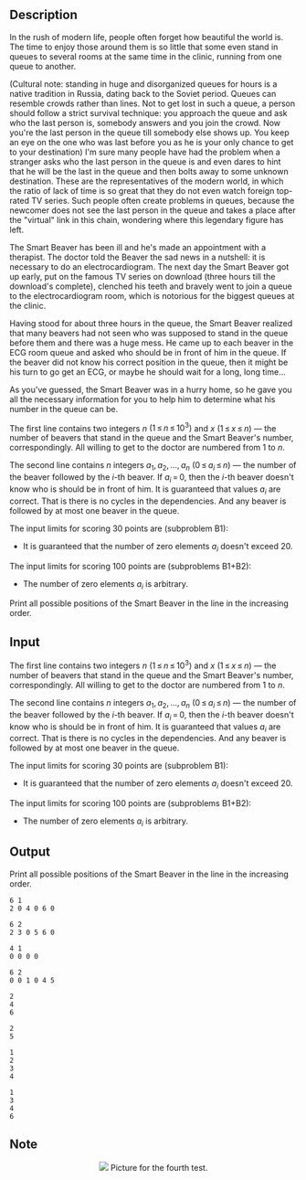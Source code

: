 ## Description

<div><p>In the rush of modern life, people often forget how beautiful the world is. The time to enjoy those around them is so little that some even stand in queues to several rooms at the same time in the clinic, running from one queue to another.</p><p>(Cultural note: standing in huge and disorganized queues for hours is a native tradition in Russia, dating back to the Soviet period. Queues can resemble crowds rather than lines. Not to get lost in such a queue, a person should follow a strict survival technique: you approach the queue and ask who the last person is, somebody answers and you join the crowd. Now you're the last person in the queue till somebody else shows up. You keep an eye on the one who was last before you as he is your only chance to get to your destination) I'm sure many people have had the problem when a stranger asks who the last person in the queue is and even dares to hint that he will be the last in the queue and then bolts away to some unknown destination. These are the representatives of the modern world, in which the ratio of lack of time is so great that they do not even watch foreign top-rated TV series. Such people often create problems in queues, because the newcomer does not see the last person in the queue and takes a place after the "virtual" link in this chain, wondering where this legendary figure has left.</p><p>The Smart Beaver has been ill and he's made an appointment with a therapist. The doctor told the Beaver the sad news in a nutshell: it is necessary to do an electrocardiogram. The next day the Smart Beaver got up early, put on the famous TV series on download (three hours till the download's complete), clenched his teeth and bravely went to join a queue to the electrocardiogram room, which is notorious for the biggest queues at the clinic.</p><p>Having stood for about three hours in the queue, the Smart Beaver realized that many beavers had not seen who was supposed to stand in the queue before them and there was a huge mess. He came up to each beaver in the ECG room queue and asked who should be in front of him in the queue. If the beaver did not know his correct position in the queue, then it might be his turn to go get an ECG, or maybe he should wait for a long, long time...</p><p>As you've guessed, the Smart Beaver was in a hurry home, so he gave you all the necessary information for you to help him to determine what his number in the queue can be.</p></div><div class="input-specification"><p>The first line contains two integers <span class="tex-span"><i>n</i></span> <span class="tex-span">(1 ≤ <i>n</i> ≤ 10<sup class="upper-index">3</sup>)</span> and <span class="tex-span"><i>x</i></span> <span class="tex-span">(1 ≤ <i>x</i> ≤ <i>n</i>)</span> — the number of beavers that stand in the queue and the Smart Beaver's number, correspondingly. All willing to get to the doctor are numbered from 1 to <span class="tex-span"><i>n</i></span>.</p><p>The second line contains <span class="tex-span"><i>n</i></span> integers <span class="tex-span"><i>a</i><sub class="lower-index">1</sub>, <i>a</i><sub class="lower-index">2</sub>, ..., <i>a</i><sub class="lower-index"><i>n</i></sub></span> <span class="tex-span">(0 ≤ <i>a</i><sub class="lower-index"><i>i</i></sub> ≤ <i>n</i>)</span> — the number of the beaver followed by the <span class="tex-span"><i>i</i></span>-th beaver. If <span class="tex-span"><i>a</i><sub class="lower-index"><i>i</i></sub> = 0</span>, then the <span class="tex-span"><i>i</i></span>-th beaver doesn't know who is should be in front of him. It is guaranteed that values <span class="tex-span"><i>a</i><sub class="lower-index"><i>i</i></sub></span> are correct. That is there is no cycles in the dependencies. And any beaver is followed by at most one beaver in the queue.</p><p>The input limits for scoring 30 points are (subproblem B1): </p><ul> <li> It is guaranteed that the number of zero elements <span class="tex-span"><i>a</i><sub class="lower-index"><i>i</i></sub></span> doesn't exceed <span class="tex-span">20</span>. </li></ul><p>The input limits for scoring 100 points are (subproblems B1+B2): </p><ul> <li> The number of zero elements <span class="tex-span"><i>a</i><sub class="lower-index"><i>i</i></sub></span> is arbitrary. </li></ul></div><div class="output-specification"><p>Print all possible positions of the Smart Beaver in the line in the increasing order.</p></div>

## Input

<p>The first line contains two integers <span class="tex-span"><i>n</i></span> <span class="tex-span">(1 ≤ <i>n</i> ≤ 10<sup class="upper-index">3</sup>)</span> and <span class="tex-span"><i>x</i></span> <span class="tex-span">(1 ≤ <i>x</i> ≤ <i>n</i>)</span> — the number of beavers that stand in the queue and the Smart Beaver's number, correspondingly. All willing to get to the doctor are numbered from 1 to <span class="tex-span"><i>n</i></span>.</p><p>The second line contains <span class="tex-span"><i>n</i></span> integers <span class="tex-span"><i>a</i><sub class="lower-index">1</sub>, <i>a</i><sub class="lower-index">2</sub>, ..., <i>a</i><sub class="lower-index"><i>n</i></sub></span> <span class="tex-span">(0 ≤ <i>a</i><sub class="lower-index"><i>i</i></sub> ≤ <i>n</i>)</span> — the number of the beaver followed by the <span class="tex-span"><i>i</i></span>-th beaver. If <span class="tex-span"><i>a</i><sub class="lower-index"><i>i</i></sub> = 0</span>, then the <span class="tex-span"><i>i</i></span>-th beaver doesn't know who is should be in front of him. It is guaranteed that values <span class="tex-span"><i>a</i><sub class="lower-index"><i>i</i></sub></span> are correct. That is there is no cycles in the dependencies. And any beaver is followed by at most one beaver in the queue.</p><p>The input limits for scoring 30 points are (subproblem B1): </p><ul> <li> It is guaranteed that the number of zero elements <span class="tex-span"><i>a</i><sub class="lower-index"><i>i</i></sub></span> doesn't exceed <span class="tex-span">20</span>. </li></ul><p>The input limits for scoring 100 points are (subproblems B1+B2): </p><ul> <li> The number of zero elements <span class="tex-span"><i>a</i><sub class="lower-index"><i>i</i></sub></span> is arbitrary. </li></ul>

## Output

<p>Print all possible positions of the Smart Beaver in the line in the increasing order.</p>





```input1
6 1
2 0 4 0 6 0

```




```input2
6 2
2 3 0 5 6 0

```




```input3
4 1
0 0 0 0

```




```input4
6 2
0 0 1 0 4 5

```




```output1
2
4
6

```




```output2
2
5

```




```output3
1
2
3
4

```




```output4
1
3
4
6

```



## Note

<center> <img class="tex-graphics" src="file://xwZwAioC.png" style="max-width: 100.0%;max-height: 100.0%;"> <span class="tex-font-size-script"> Picture for the fourth test. </span> </center>
